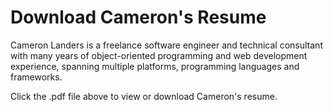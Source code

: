 # Download Cameron's Resume
Cameron Landers is a freelance software engineer and technical consultant with many years of object-oriented programming and web development experience, spanning multiple platforms, programming languages and frameworks.

Click the .pdf file above to view or download Cameron's resume.
